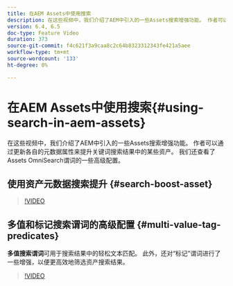```yaml
---
title: 在AEM Assets中使用搜索
description: 在这些视频中，我们介绍了AEM中引入的一些Assets搜索增强功能。 作者可以通过更新各自的元数据属性来提升关键词搜索结果中的某些资产。 我们还查看了Assets OmniSearch谓词的一些高级配置。
version: 6.4, 6.5
doc-type: Feature Video
duration: 373
source-git-commit: f4c621f3a9caa8c2c64b8323312343fe421a5aee
workflow-type: tm+mt
source-wordcount: '133'
ht-degree: 0%

---
```



# 在AEM Assets中使用搜索{#using-search-in-aem-assets}

在这些视频中，我们介绍了AEM中引入的一些Assets搜索增强功能。 作者可以通过更新各自的元数据属性来提升关键词搜索结果中的某些资产。 我们还查看了Assets OmniSearch谓词的一些高级配置。

## 使用资产元数据搜索提升 {#search-boost-asset}

>[!VIDEO](https://video.tv.adobe.com/v/16766?quality=12&learn=on)

## 多值和标记搜索谓词的高级配置 {#multi-value-tag-predicates}

**多值搜索谓词**&#x200B;可用于搜索结果中的轻松文本匹配。 此外，还对“标记”谓词进行了一些增强，以便更高效地筛选资产搜索结果。

>[!VIDEO](https://video.tv.adobe.com/v/16457?quality=12&learn=on)
